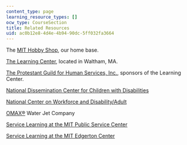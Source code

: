 ```yaml
---
content_type: page
learning_resource_types: []
ocw_type: CourseSection
title: Related Resources
uid: ac0b12e8-4d4e-4b94-90dc-5ff032fa3664
---
```


The [MIT Hobby Shop](http://hobbyshop.mit.edu/), our home base.

[The Learning Center](http://waltham.huntingtonhelps.com/), located in Waltham, MA.

[The Protestant Guild for Human Services, Inc.](http://www.guildhumanservices.org/), sponsors of the Learning Center.

[National Dissemination Center for Children with Disabilities](https://www.fhi360.org/projects/national-dissemination-center-children-disabilities-nichcy)

[National Center on Workforce and Disability/Adult](https://www.oshastanddown.org/)

[OMAX®](http://www.omax.com/) Water Jet Company

[Service Learning at the MIT Public Service Center](http://web.mit.edu/mitpsc/whatwedo/service-learning/)

[Service Learning at the MIT Edgerton Center](http://web.mit.edu/Edgerton/www/ServiceLearning.html)